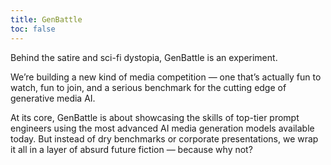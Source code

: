 ```yaml
---
title: GenBattle
toc: false
---
```


Behind the satire and sci-fi dystopia, GenBattle is an experiment.

We’re building a new kind of media competition — one that’s actually fun to watch, fun to join, and a serious benchmark for the cutting edge of generative media AI.

At its core, GenBattle is about showcasing the skills of top-tier prompt engineers using the most advanced AI media generation models available today. But instead of dry benchmarks or corporate presentations, we wrap it all in a layer of absurd future fiction — because why not?